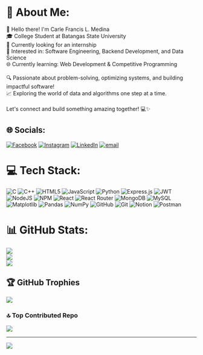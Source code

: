 # 💫 About Me:
👋 Hello there! I'm Carle Francis L. Medina<br>🎓 College Student at Batangas State University<br>💼 Currently looking for an internship<br>🚀 Interested in: Software Engineering, Backend Development, and Data Science<br>🌐 Currently learning: Web Development & Competitive Programming<br><br>🔍 Passionate about problem-solving, optimizing systems, and building impactful software!<br>📈 Exploring the world of data and algorithms one step at a time.<br><br>Let's connect and build something amazing together! 💻✨


## 🌐 Socials:
[![Facebook](https://img.shields.io/badge/Facebook-%231877F2.svg?logo=Facebook&logoColor=white)](https://facebook.com/@carle.medina.7) [![Instagram](https://img.shields.io/badge/Instagram-%23E4405F.svg?logo=Instagram&logoColor=white)](https://instagram.com/@04_05rl__) [![LinkedIn](https://img.shields.io/badge/LinkedIn-%230077B5.svg?logo=linkedin&logoColor=white)](https://linkedin.com/in/@carle-medina-920a312a6) [![email](https://img.shields.io/badge/Email-D14836?logo=gmail&logoColor=white)](mailto:carlemedina85@gmail.com) 

# 💻 Tech Stack:
![C](https://img.shields.io/badge/c-%2300599C.svg?style=for-the-badge&logo=c&logoColor=white) ![C++](https://img.shields.io/badge/c++-%2300599C.svg?style=for-the-badge&logo=c%2B%2B&logoColor=white) ![HTML5](https://img.shields.io/badge/html5-%23E34F26.svg?style=for-the-badge&logo=html5&logoColor=white) ![JavaScript](https://img.shields.io/badge/javascript-%23323330.svg?style=for-the-badge&logo=javascript&logoColor=%23F7DF1E) ![Python](https://img.shields.io/badge/python-3670A0?style=for-the-badge&logo=python&logoColor=ffdd54) ![Express.js](https://img.shields.io/badge/express.js-%23404d59.svg?style=for-the-badge&logo=express&logoColor=%2361DAFB) ![JWT](https://img.shields.io/badge/JWT-black?style=for-the-badge&logo=JSON%20web%20tokens) ![NodeJS](https://img.shields.io/badge/node.js-6DA55F?style=for-the-badge&logo=node.js&logoColor=white) ![NPM](https://img.shields.io/badge/NPM-%23CB3837.svg?style=for-the-badge&logo=npm&logoColor=white) ![React](https://img.shields.io/badge/react-%2320232a.svg?style=for-the-badge&logo=react&logoColor=%2361DAFB) ![React Router](https://img.shields.io/badge/React_Router-CA4245?style=for-the-badge&logo=react-router&logoColor=white) ![MongoDB](https://img.shields.io/badge/MongoDB-%234ea94b.svg?style=for-the-badge&logo=mongodb&logoColor=white) ![MySQL](https://img.shields.io/badge/mysql-4479A1.svg?style=for-the-badge&logo=mysql&logoColor=white) ![Matplotlib](https://img.shields.io/badge/Matplotlib-%23ffffff.svg?style=for-the-badge&logo=Matplotlib&logoColor=black) ![Pandas](https://img.shields.io/badge/pandas-%23150458.svg?style=for-the-badge&logo=pandas&logoColor=white) ![NumPy](https://img.shields.io/badge/numpy-%23013243.svg?style=for-the-badge&logo=numpy&logoColor=white) ![GitHub](https://img.shields.io/badge/github-%23121011.svg?style=for-the-badge&logo=github&logoColor=white) ![Git](https://img.shields.io/badge/git-%23F05033.svg?style=for-the-badge&logo=git&logoColor=white) ![Notion](https://img.shields.io/badge/Notion-%23000000.svg?style=for-the-badge&logo=notion&logoColor=white) ![Postman](https://img.shields.io/badge/Postman-FF6C37?style=for-the-badge&logo=postman&logoColor=white)
# 📊 GitHub Stats:
![](https://github-readme-stats.vercel.app/api?username=controlplusn&theme=radical&hide_border=false&include_all_commits=false&count_private=true)<br/>
![](https://nirzak-streak-stats.vercel.app/?user=controlplusn&theme=radical&hide_border=false)<br/>
![](https://github-readme-stats.vercel.app/api/top-langs/?username=controlplusn&theme=radical&hide_border=false&include_all_commits=false&count_private=true&layout=compact)

## 🏆 GitHub Trophies
![](https://github-profile-trophy.vercel.app/?username=controlplusn&theme=radical&no-frame=false&no-bg=false&margin-w=4)

### 🔝 Top Contributed Repo
![](https://github-contributor-stats.vercel.app/api?username=controlplusn&limit=5&theme=radical&combine_all_yearly_contributions=true)

---
[![](https://visitcount.itsvg.in/api?id=controlplusn&icon=0&color=0)](https://visitcount.itsvg.in)

<!-- Proudly created with GPRM ( https://gprm.itsvg.in ) -->
